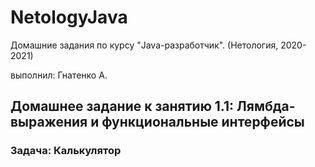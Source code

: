# NetologyJava

Домашние задания по курсу "Java-разработчик". (Нетология, 2020-2021)

выполнил: Гнатенко А.


## Домашнее задание к занятию 1.1: Лямбда-выражения и функциональные интерфейсы 
### Задача: Калькулятор
